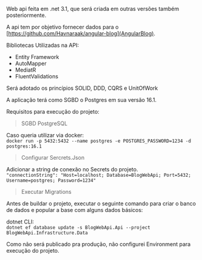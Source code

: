 Web api feita em .net 3.1, que será criada em outras versões também posteriormente.

A api tem por objetivo fornecer dados para o [https://github.com/Havnaraak/angular-blog](AngularBlog).

Bibliotecas Utilizadas na API:
<ul>
  <li>Entity Framework</li>
  <li>AutoMapper</li>
  <li>MediatR</li>
  <li>FluentValidations</li>
</ul>


Será adotado os princípios SOLID, DDD, CQRS e UnitOfWork

A aplicação terá como SGBD o Postgres em sua versão 16.1.

Requisitos para execução do projeto:


>SGBD PostgreSQL

Caso queria utilizar via docker:<br/>
```docker run -p 5432:5432 --name postgres -e POSTGRES_PASSWORD=1234 -d postgres:16.1```


>Configurar Sercrets.Json

Adicionar a string de conexão no Secrets do projeto.
</br>```"connectionString": "Host=localhost; Database=BlogWebApi; Port=5432; Username=postgres; Password=1234"```

>Executar Migrations

Antes de buildar o projeto, executar o seguinte comando para criar o banco de dados e popular a base com alguns dados básicos:

dotnet CLI:
<br/>```dotnet ef database update -s BlogWebApi.Api --project BlogWebApi.Infrastructure.Data```


Como não será publicado pra produção, não configurei Environment para execução do projeto.
